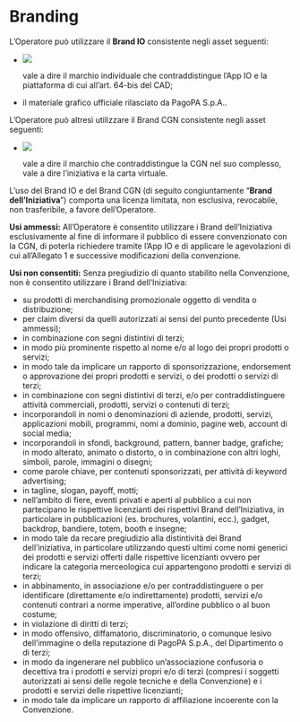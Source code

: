 # Branding

L’Operatore può utilizzare il **Brand IO** consistente negli asset seguenti:&#x20;

*   ![](https://lh4.googleusercontent.com/PqJfhyMLzkSzTGA9bJhltuP4QLyh98JNMqwXQwSdj01s12wiXXu9JLeC0r6l8xbq6j5ovvjqGYvsPF6SzdLG\_g9DhnF4S445Y9G32WjkyDWAd1pyLbYAOjIqtUSfTOIJTGXjx8U)

    vale a dire il marchio individuale che contraddistingue l’App IO e la piattaforma di cui all’art. 64-bis del CAD;&#x20;
* il materiale grafico ufficiale rilasciato da PagoPA S.p.A..

L’Operatore può altresì utilizzare il Brand CGN consistente negli asset seguenti:

*   ![](https://lh5.googleusercontent.com/6r0-h\_PQqstAHxRbmOGK1lEKEUUr5aAh0\_wAk6JZWTqE6sx76BLnFQIv7jRGejuapKv8f-zGL0ML4pgHHXfEHOTUMJtR5ODgdTF\_HkJx25y3IhWB1WSfhNjlJuemew)&#x20;

    vale a dire il marchio che contraddistingue la CGN nel suo complesso, vale a dire l’iniziativa e la carta virtuale.&#x20;

L’uso del Brand IO e del Brand CGN (di seguito congiuntamente “**Brand dell’Iniziativa**”) comporta una licenza limitata, non esclusiva, revocabile, non trasferibile, a favore dell’Operatore.&#x20;

**Usi ammessi:** All’Operatore è consentito utilizzare i Brand dell’Iniziativa esclusivamente al fine di informare il pubblico di essere convenzionato con la CGN, di poterla richiedere tramite l’App IO e di applicare le agevolazioni di cui all’Allegato 1 e successive modificazioni della convenzione.&#x20;

**Usi non consentiti:** Senza pregiudizio di quanto stabilito nella Convenzione, non è consentito utilizzare i Brand dell’Iniziativa:&#x20;

* su prodotti di merchandising promozionale oggetto di vendita o distribuzione;&#x20;
* per claim diversi da quelli autorizzati ai sensi del punto precedente (Usi ammessi);&#x20;
* in combinazione con segni distintivi di terzi;&#x20;
* in modo più prominente rispetto al nome e/o al logo dei propri prodotti o servizi;&#x20;
* in modo tale da implicare un rapporto di sponsorizzazione, endorsement o approvazione dei propri prodotti e servizi, o dei prodotti o servizi di terzi;&#x20;
* in combinazione con segni distintivi di terzi, e/o per contraddistinguere attività commerciali, prodotti, servizi o contenuti di terzi;&#x20;
* incorporandoli in nomi o denominazioni di aziende, prodotti, servizi, applicazioni mobili, programmi, nomi a dominio, pagine web, account di social media;&#x20;
* incorporandoli in sfondi, background, pattern, banner badge, grafiche; in modo alterato, animato o distorto, o in combinazione con altri loghi, simboli, parole, immagini o disegni;&#x20;
* come parole chiave, per contenuti sponsorizzati, per attività di keyword advertising;&#x20;
* in tagline, slogan, payoff, motti;&#x20;
* nell’ambito di fiere, eventi privati e aperti al pubblico a cui non partecipano le rispettive licenzianti dei rispettivi Brand dell’Iniziativa, in particolare in pubblicazioni (es. brochures, volantini, ecc.), gadget, backdrop, bandiere, totem, booth e insegne;&#x20;
* in modo tale da recare pregiudizio alla distintività dei Brand dell’iniziativa, in particolare utilizzando questi ultimi come nomi generici dei prodotti e servizi offerti dalle rispettive licenzianti ovvero per indicare la categoria merceologica cui appartengono prodotti e servizi di terzi;&#x20;
* in abbinamento, in associazione e/o per contraddistinguere o per identificare (direttamente e/o indirettamente) prodotti, servizi e/o contenuti contrari a norme imperative, all’ordine pubblico o al buon costume;
* &#x20;in violazione di diritti di terzi;&#x20;
* in modo offensivo, diffamatorio, discriminatorio, o comunque lesivo dell’immagine o della reputazione di PagoPA S.p.A., del Dipartimento o di terzi;&#x20;
* in modo da ingenerare nel pubblico un’associazione confusoria o decettiva tra i prodotti e servizi propri e/o di terzi (compresi i soggetti autorizzati ai sensi delle regole tecniche e della Convenzione) e i prodotti e servizi delle rispettive licenzianti;&#x20;
* in modo tale da implicare un rapporto di affiliazione incoerente con la Convenzione.
